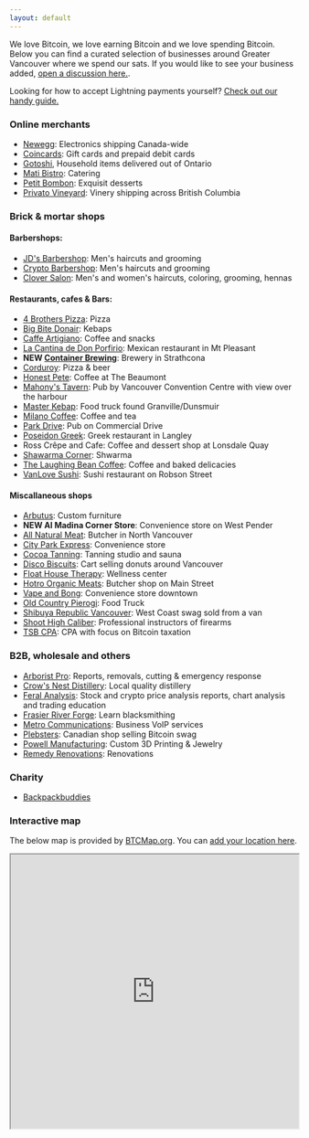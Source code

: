 ```yaml
---
layout: default
---
```


We love Bitcoin, we love earning Bitcoin and we love spending Bitcoin. Below you can find a curated selection of businesses around Greater Vancouver where we spend our sats. If you would like to see your business added, [open a discussion here.](https://github.com/VancouverBitdevs/VancouverBitdevs.github.io/discussions/categories/merchants).

Looking for how to accept Lightning payments yourself? [Check out our handy guide.](/notes/2024-01_pos)

### Online merchants

- [Newegg](https://www.newegg.ca): Electronics shipping Canada-wide
- [Coincards](https://coincards.com/): Gift cards and prepaid debit cards
- [Gotoshi](https://gotoshi.ca/store-listing/), Household items delivered out of Ontario
- [Mati Bistro](https://www.matibistro.com/home): Catering
- [Petit Bombon](https://www.instagram.com/petitbombon12/): Exquisit desserts
- [Privato Vineyard](https://www.privato.ca/bitcoin): Vinery shipping across British Columbia

### Brick & mortar shops

#### Barbershops:

- [JD's Barbershop](https://www.jdsbarbershop.com/): Men's haircuts and grooming
- [Crypto Barbershop](https://cryptobarbershops.com/): Men's haircuts and grooming
- [Clover Salon](https://www.cloversalon.com/): Men's and women's haircuts, coloring, grooming, hennas

#### Restaurants, cafes & Bars:

- [4 Brothers Pizza](https://online-ordering-4-brothers-pizza.brygid.online/zgrid/themes/13400/portal/index.jsp): Pizza
- [Big Bite Donair](https://bigbitedonair.ca/): Kebaps
- [Caffe Artigiano](https://caffeartigiano.com/): Coffee and snacks
- [La Cantina de Don Porfirio](https://www.instagram.com/donporfiriovan): Mexican restaurant in Mt Pleasant
- **NEW [Container Brewing](https://www.drinkcontainer.beer/hodl)**: Brewery in Strathcona
- [Corduroy](https://www.corduroyrestaurant.com/): Pizza & beer
- [Honest Pete](https://honesttopete.com/): Coffee at The Beaumont
- [Mahony's Tavern](https://www.mahonystavern.com/): Pub by Vancouver Convention Centre with view over the harbour
- [Master Kebap](https://master-chef.ca/): Food truck found Granville/Dunsmuir
- [Milano Coffee](https://www.milanocoffee.ca/): Coffee and tea
- [Park Drive](https://www.parkdrive.ca/): Pub on Commercial Drive
- [Poseidon Greek](https://poseidonrestaurant.ca/): Greek restaurant in Langley
- Ross Crêpe and Cafe: Coffee and dessert shop at Lonsdale Quay
- [Shawarma Corner](https://zomi.menu/?shop=497&utm=&table=): Shwarma
- [The Laughing Bean Coffee](https://www.laughingbeancoffee.com/): Coffee and baked delicacies
- [VanLove Sushi](https://vanlove.ca/): Sushi restaurant on Robson Street

#### Miscallaneous shops

- [Arbutus](https://arbutus.com/): Custom furniture
- **NEW Al Madina Corner Store**: Convenience store on West Pender
- [All Natural Meat](https://www.allnaturalmeatshop.com/): Butcher in North Vancouver
- [City Park Express](https://goo.gl/maps/GLqh1dquS5dAK9Zg9): Convenience store
- [Cocoa Tanning](https://www.cocoatanning.ca/): Tanning studio and sauna
- [Disco Biscuits](https://discobiscuits.ca/): Cart selling donuts around Vancouver
- [Float House Therapy](https://floathouse.ca/): Wellness center
- [Hotro Organic Meats](https://hotro.ca/): Butcher shop on Main Street
- [Vape and Bong](https://drvape-smoke-and-bong.business.site/): Convenience store downtown
- [Old Country Pierogi](http://www.oldcountrypierogi.com/): Food Truck
- [Shibuya Republic Vancouver](https://www.instagram.com/shibuyarepublik/): West Coast swag sold from a van
- [Shoot High Caliber](https://shoothc.ca/): Professional instructors of firearms
- [TSB CPA](https://www.tsbcpa.ca/): CPA with focus on Bitcoin taxation

### B2B, wholesale and others

- [Arborist Pro](https://www.arborist-pro.ca/): Reports, removals, cutting & emergency response
- [Crow's Nest Distillery](http://www.crowsnestdistillery.com/): Local quality distillery
- [Feral Analysis](https://www.feralanalysis.com): Stock and crypto price analysis reports, chart analysis and trading education
- [Frasier River Forge](https://fraserriverforge.com/): Learn blacksmithing
- [Metro Communications](https://www.yelp.ca/biz/metro-communications-burnaby): Business VoIP services
- [Plebsters](https://plebsters.com/): Canadian shop selling Bitcoin swag
- [Powell Manufacturing](https://powellmanufactory.com/): Custom 3D Printing & Jewelry
- [Remedy Renovations](https://remedy-renovations.com/): Renovations

### Charity

- [Backpackbuddies](https://www.backpackbuddies.ca/crypto/)

### Interactive map

The below map is provided by [BTCMap.org](https://btcmap.org/). You can [add your location here](https://btcmap.org/add-location).

<iframe
id="btcmap"
title="BTC Map"
width="100%" height="480"
allowfullscreen="true"
src="https://www.btcmap.org/map?lat=49.326912087086605&long=-122.85976409912111&lat=49.11747845930749&long=-123.3424758911133"
></iframe>
